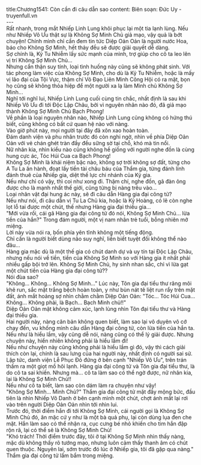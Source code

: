 title:Chương1541: Còn cần đi câu dẫn sao
content:
Biên soạn: Đức Uy - truyenfull.vn<br>---<br>Rất nhanh, trong mắt Nhiếp Linh Lung khôi phục lại một tia lạnh lùng. Nếu như Nhiếp Vô Ưu thật sự là Không Sợ Minh Chủ giả mạo, vậy quả là bớt chuyện! Chính mình chỉ cần đem tin tức Diệp Oản Oản là người nước Hoa, báo cho Không Sợ Minh, hết thảy đều sẽ được giải quyết dễ dàng.<br>Sợ chính là, Kỷ Tu Nhiễm lấy sức mạnh của mình, trợ giúp cho cô ta leo lên vị trí Không Sợ Minh Chủ…<br>Nhưng cẩn thận suy tính, loại tình huống này cũng sẽ không phát sinh. Với tác phong làm việc của Không Sợ Minh, cho dù là Kỷ Tu Nhiễm, hoặc là mấy vị lão đại của Tội Vực, thậm chí Võ Đạo Liên Minh Công Hội có ra mặt, bọn họ cũng sẽ không thỏa hiệp để một người xa lạ làm Minh chủ Không Sợ Minh...<br>Nghĩ tới nghĩ lui, Nhiếp Linh Lung cuối cùng tin chắc, nhất định là sau khi Nhiếp Vô Ưu đi tới Độc Lập Châu, bởi vì nguyên nhân nào đó, đã giả mạo thành Không Sợ Minh Chủ Bạch Phong!<br>Về phần là loại nguyên nhân nào, Nhiếp Linh Lung cũng không có hứng thú biết, cũng không có bất cứ quan hệ nào với nàng.<br>Vào giờ phút này, mọi người tại đây đã xôn xao hoàn toàn.<br>Đám danh viện và phu nhân trước đó còn nghi ngờ, nhìn về phía Diệp Oản Oản với vẻ chán ghét tràn đầy đều sững sờ tại chỗ, khó mà tin nổi.<br>Nữ nhân kia, nhìn kiểu nào cũng không hề giống với người nghe đồn là cùng hung cực ác, Tóc Húi Cua ca Bạch Phong!<br>Không Sợ Minh là khái niệm bậc nào, không sợ trời không sợ đất, từng cho A Tu La ăn hành, đoạt lấy tiền tài châu báu của Thẩm gia, từng đánh lính đánh thuê của Nhiếp gia, diệt thế lực chi nhánh của Kỷ gia.<br>Nếu như chỉ có vậy, thì coi như xong đi. Thậm chí, nghe đồn, gã đàn ông được cho là mạnh nhất thế giới, cũng từng bị nàng trêu vào…<br>Loại nhân vật đại hung ác này, sẽ đi câu dẫn Hàng gia đại công tử?<br>Nếu như nói, đi câu dẫn vị Tu La Chủ kia, hoặc là Kỷ Hoàng, có lẽ còn nghe lọt lỗ tai được một chút, thế nhưng Hàng gia đại thiếu gia...<br>"Mới vừa rồi, cái gã Hàng gia đại công tử đó nói, Không Sợ Minh Chủ... lừa tiền của hắn?" Trong đám người, một vị nam nhân trẻ tuổi, bỗng nhiên mở miệng.<br>Lời này vừa nói ra, bốn phía yên tĩnh không một tiếng động.<br>Chỉ cần là người biết dùng não suy nghĩ, liền biết tuyệt đối không thể nào đâu…<br>Hàng gia mặc dù là một thế gia có chút danh dự và uy tín tại Độc Lập Châu, nhưng nếu nói về tiền, tiền của Không Sợ Minh so với Hàng gia ít nhất phải nhiều gấp bội trở lên. Không Sợ Minh Chủ, hy sinh nhan sắc, chỉ vì lừa gạt một chút tiền của Hàng gia đại công tử??<br>Nói đùa sao?<br>"Không... Không... Không Sợ Minh..." Lúc này, Tôn gia đại tiểu thư răng môi khẽ run, sắc mặt trắng bệch hoàn toàn, y như bùn nát tê liệt run rẩy trên mặt đất, ánh mắt hoảng sợ nhìn chằm chằm Diệp Oản Oản: "Tóc... Tóc Húi Cua... Không... Không phải, là Bạch... Bạch Minh chủ!!"<br>Diệp Oản Oản mặt không cảm xúc, lạnh lùng nhìn Tôn đại tiểu thư và Hàng đại thiếu gia.<br>Hai người này, nàng căn bản không quen biết, làm sao lại vô duyên vô cớ chạy đến, vu khống mình câu dẫn Hàng đại công tử, còn lừa tiền của hắn ta.<br>Nếu như là hiểu lầm, vậy cũng dễ nói, nàng cũng có thể lý giải được. Nhưng chuyện này, hiển nhiên không phải là hiểu lầm đi!<br>Nếu như chuyện này cũng không phải là hiểu lầm gì đó, vậy thì cách giải thích còn lại, chính là sau lưng của hai người này, nhất định có người sai sử.<br>Lập tức, danh viện Lễ Phục Đỏ đứng ở bên cạnh "Nhiếp Vô Ưu", trên trán thấm ra một giọt mồ hôi lạnh. Hàng gia đại công tử và Tôn gia đại tiểu thư, là do cô ta sai khiến. Nhưng mà... cô ta làm sao có thể ngờ được, nữ nhân kia, lại là Không Sợ Minh Chủ!!<br>Nếu như cô ta biết, làm sao còn dám làm ra chuyện như vậy!<br>"Không Sợ Minh... Minh Chủ?" Thẩm gia đại công tử mặt đầy mộng bức, đầu tiên là nhìn Nhiếp Vô Danh ở bên cạnh mình một chút, chợt ánh mắt lại rơi vào trên người Diệp Oản Oản nhìn tới nhìn lui.<br>Trước đó, thời điểm hắn đi tới Không Sợ Minh, cái người gọi là Không Sợ Minh Chủ đó, ăn mặc cứ y như là một bà quả phụ, lại còn dùng lụa đen che mặt. Hắn làm sao có thể nhận ra, cục cưng bé nhỏ khiến cho tim hắn đập rộn rã, lại có thể sẽ là Không Sợ Minh Chủ!<br>"Khó trách! Thời điểm trước đây, tôi ở tại Không Sợ Minh nhìn thấy nàng, mặc dù không thấy rõ tướng mạo, nhưng luôn cảm thấy thanh âm có chút quen thuộc. Nguyên lai, sớm trước đó lúc ở Nhiếp gia, tôi đã gặp qua nàng." Thẩm gia đại công tử lẩm bẩm trong miệng.